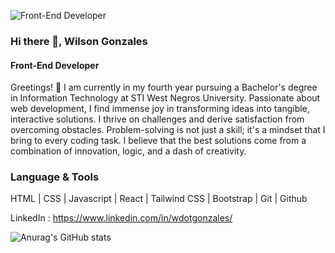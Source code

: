 ![Front-End Developer](https://i.ibb.co/Vx0JPMM/github-header-image-1.png)

### Hi there 👋, Wilson Gonzales
#### Front-End Developer

Greetings! 👋 I am currently in my fourth year pursuing a Bachelor's degree in Information Technology at STI West Negros University. Passionate about web development, I find immense joy in transforming ideas into tangible, interactive solutions. I thrive on challenges and derive satisfaction from overcoming obstacles. Problem-solving is not just a skill; it's a mindset that I bring to every coding task. I believe that the best solutions come from a combination of innovation, logic, and a dash of creativity.

### Language & Tools
HTML | CSS | Javascript | React | Tailwind CSS | Bootstrap | Git | Github

LinkedIn : https://www.linkedin.com/in/wdotgonzales/

![Anurag's GitHub stats](https://github-readme-stats.vercel.app/api?username=wdotgonzales&show_icons=true&theme=tokyonight)

<!--
**wdotgonzales/wdotgonzales** is a ✨ _special_ ✨ repository because its `README.md` (this file) appears on your GitHub profile.

Here are some ideas to get you started:

- 🔭 I’m currently working on ...
- 🌱 I’m currently learning ...
- 👯 I’m looking to collaborate on ...
- 🤔 I’m looking for help with ...
- 💬 Ask me about ...
- 📫 How to reach me: ...
- 😄 Pronouns: ...
- ⚡ Fun fact: ...
-->
